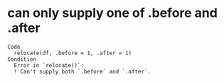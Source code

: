 # can only supply one of .before and .after

    Code
      relocate(df, .before = 1, .after = 1)
    Condition
      Error in `relocate()`:
      ! Can't supply both `.before` and `.after`.

